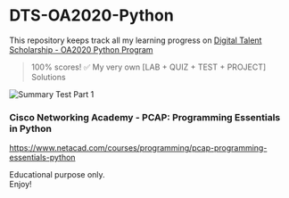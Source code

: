 # DTS-OA2020-Python
This repository keeps track all my learning progress on [Digital Talent Scholarship - OA2020 Python Program](https://digitalent.kominfo.go.id/)
> 100% scores! ✅ My very own [LAB + QUIZ + TEST + PROJECT] Solutions

![Summary Test Part 1](https://user-images.githubusercontent.com/29120359/82036942-afca0000-96cb-11ea-8b59-766ded6b2b0a.png)

### Cisco Networking Academy - PCAP: Programming Essentials in Python
https://www.netacad.com/courses/programming/pcap-programming-essentials-python


Educational purpose only.\
Enjoy!
